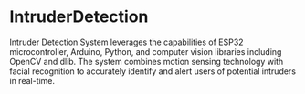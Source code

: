 # IntruderDetection
Intruder Detection System leverages the capabilities of ESP32 microcontroller, Arduino, Python, and computer vision libraries including OpenCV and dlib. The system combines motion sensing technology with facial recognition to accurately identify and alert users of potential intruders in real-time.

